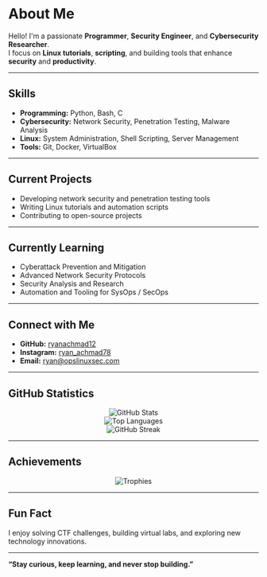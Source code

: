 # About Me

Hello! I'm a passionate **Programmer**, **Security Engineer**, and **Cybersecurity Researcher**.  
I focus on **Linux tutorials**, **scripting**, and building tools that enhance **security** and **productivity**.

---

## Skills

- **Programming:** Python, Bash, C  
- **Cybersecurity:** Network Security, Penetration Testing, Malware Analysis  
- **Linux:** System Administration, Shell Scripting, Server Management  
- **Tools:** Git, Docker, VirtualBox  

---

## Current Projects

- Developing network security and penetration testing tools  
- Writing Linux tutorials and automation scripts  
- Contributing to open-source projects  

---

## Currently Learning

- Cyberattack Prevention and Mitigation  
- Advanced Network Security Protocols  
- Security Analysis and Research  
- Automation and Tooling for SysOps / SecOps  

---

## Connect with Me

- **GitHub:** [ryanachmad12](https://github.com/ryanachmad12)  
- **Instagram:** [ryan_achmad78](https://instagram.com/ryan_achmad78)  
- **Email:** [ryan@opslinuxsec.com](mailto:ryan@opslinuxsec.com)  

---

## GitHub Statistics

<div align="center">

![GitHub Stats](https://github-readme-stats.vercel.app/api?username=ryanachmad12&show_icons=true&theme=default&hide_border=true&count_private=true)  
![Top Languages](https://github-readme-stats.vercel.app/api/top-langs/?username=ryanachmad12&layout=compact&theme=default&hide_border=true)  
![GitHub Streak](https://github-readme-streak-stats.herokuapp.com/?user=ryanachmad12&theme=default&hide_border=true)  

</div>

---

## Achievements

<div align="center">

![Trophies](https://github-profile-trophy.vercel.app/?username=ryanachmad12&theme=flat&no-frame=true&margin-w=10&margin-h=10)

</div>

---

## Fun Fact

I enjoy solving CTF challenges, building virtual labs, and exploring new technology innovations.

---

**“Stay curious, keep learning, and never stop building.”**
